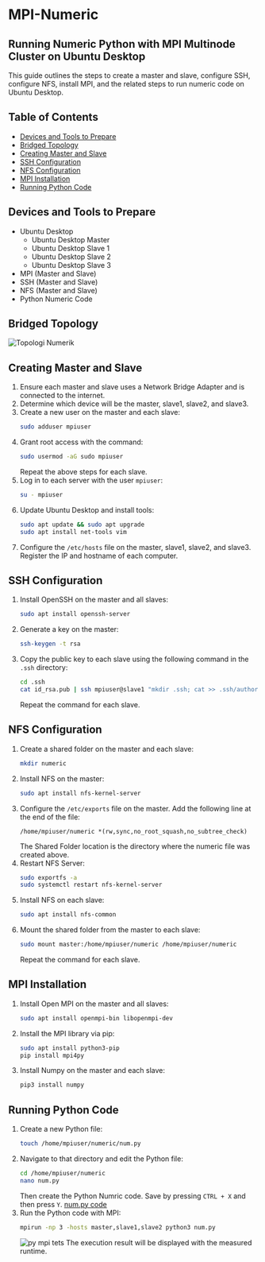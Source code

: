 # MPI-Numeric

## Running Numeric Python with MPI Multinode Cluster on Ubuntu Desktop

This guide outlines the steps to create a master and slave, configure SSH, configure NFS, install MPI, and the related steps to run numeric code on Ubuntu Desktop.

## Table of Contents
- [Devices and Tools to Prepare](#devices-and-tools-to-prepare)
- [Bridged Topology](#bridged-topology)
- [Creating Master and Slave](#creating-master-and-slave)
- [SSH Configuration](#ssh-configuration)
- [NFS Configuration](#nfs-configuration)
- [MPI Installation](#mpi-installation)
- [Running Python Code](#running-python-code)

## Devices and Tools to Prepare
- Ubuntu Desktop
  - Ubuntu Desktop Master
  - Ubuntu Desktop Slave 1
  - Ubuntu Desktop Slave 2
  - Ubuntu Desktop Slave 3
- MPI (Master and Slave)
- SSH (Master and Slave)
- NFS (Master and Slave)
- Python Numeric Code

## Bridged Topology
![Topologi Numerik](https://github.com/Syafaat03/laporan_numerik_pemrosesan-paralel/blob/b85a2a661c5f41c3cd04c1f20f2e94c49a0aa4a8/Topologi%20Numerik.png)

## Creating Master and Slave
1. Ensure each master and slave uses a Network Bridge Adapter and is connected to the internet.
2. Determine which device will be the master, slave1, slave2, and slave3.
3. Create a new user on the master and each slave:
    ```bash
    sudo adduser mpiuser
    ```
4. Grant root access with the command:
    ```bash
    sudo usermod -aG sudo mpiuser
    ```
    Repeat the above steps for each slave.
5. Log in to each server with the user `mpiuser`:
    ```bash
    su - mpiuser
    ```
6. Update Ubuntu Desktop and install tools:
    ```bash
    sudo apt update && sudo apt upgrade
    sudo apt install net-tools vim
    ```
7. Configure the `/etc/hosts` file on the master, slave1, slave2, and slave3. Register the IP and hostname of each computer.

## SSH Configuration
1. Install OpenSSH on the master and all slaves:
    ```bash
    sudo apt install openssh-server
    ```
2. Generate a key on the master:
    ```bash
    ssh-keygen -t rsa
    ```
3. Copy the public key to each slave using the following command in the `.ssh` directory:
    ```bash
    cd .ssh
    cat id_rsa.pub | ssh mpiuser@slave1 "mkdir .ssh; cat >> .ssh/authorized_keys"
    ```
    Repeat the command for each slave.

## NFS Configuration
1. Create a shared folder on the master and each slave:
    ```bash
    mkdir numeric
    ```
2. Install NFS on the master:
    ```bash
    sudo apt install nfs-kernel-server
    ```
3. Configure the `/etc/exports` file on the master. Add the following line at the end of the file:
    ```plaintext
    /home/mpiuser/numeric *(rw,sync,no_root_squash,no_subtree_check)
    ```
    The Shared Folder location is the directory where the numeric file was created above.
4. Restart NFS Server:
    ```bash
    sudo exportfs -a
    sudo systemctl restart nfs-kernel-server
    ```
5. Install NFS on each slave:
    ```bash
    sudo apt install nfs-common
    ```
6. Mount the shared folder from the master to each slave:
    ```bash
    sudo mount master:/home/mpiuser/numeric /home/mpiuser/numeric
    ```
    Repeat the command for each slave.

## MPI Installation
1. Install Open MPI on the master and all slaves:
    ```bash
    sudo apt install openmpi-bin libopenmpi-dev
    ```
2. Install the MPI library via pip:
    ```bash
    sudo apt install python3-pip
    pip install mpi4py
    ```
3. Install Numpy on the master and each slave:
    ```bash
    pip3 install numpy
    ```

## Running Python Code
1. Create a new Python file:
    ```bash
    touch /home/mpiuser/numeric/num.py
    ```
2. Navigate to that directory and edit the Python file:
    ```bash
    cd /home/mpiuser/numeric
    nano num.py
    ```
    Then create the Python Numric code. Save by pressing `CTRL + X` and then press `Y`.
   [num.py code](https://github.com/Syafaat03/laporan_numerik_pemrosesan-paralel/blob/b85a2a661c5f41c3cd04c1f20f2e94c49a0aa4a8/num.py)
4. Run the Python code with MPI:
    ```bash
    mpirun -np 3 -hosts master,slave1,slave2 python3 num.py
    ```
   ![py mpi tets](https://github.com/Syafaat03/laporan_numerik_pemrosesan-paralel/blob/b85a2a661c5f41c3cd04c1f20f2e94c49a0aa4a8/py%20mpi%20tets.png)
   The execution result will be displayed with the measured runtime.

